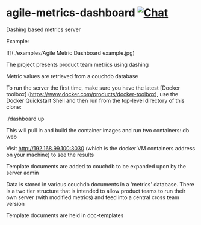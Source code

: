 # agile-metrics-dashboard [![Chat](https://img.shields.io/badge/chat-on%20slack-brightgreen.svg)](https://cid-eacs.slack.com/messages/metrics/)
Dashing based metrics server

Example:

![](./examples/Agile Metric Dashboard example.jpg)

The project presents product team metrics using dashing

Metric values are retrieved from a couchdb database

To run the server the first time, make sure you have the latest [Docker toolbox] (https://www.docker.com/products/docker-toolbox), 
use the Docker Quickstart Shell and then run from the top-level directory of this clone:

./dashboard up

This will pull in and build the container images and run two containers:
db
web

Visit http://192.168.99.100:3030 (which is the docker VM containers address on your machine) to see the results

Template documents are added to couchdb to be expanded upon by the server admin

Data is stored in various couchdb documents in a 'metrics' database.  There is a two tier structure that is intended to allow product teams to run their own server (with modified metrics) and feed into a central cross team version

Template documents are held in  doc-templates

